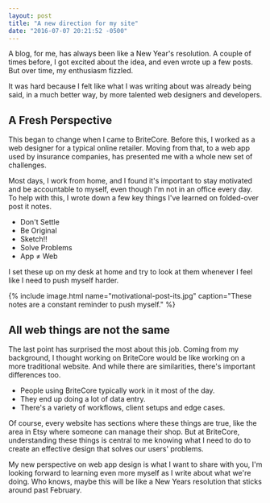 ```yaml
---
layout: post
title: "A new direction for my site"
date: "2016-07-07 20:21:52 -0500"
---
```


A blog, for me, has always been like a New Year's resolution. A couple of times before, I got excited about the idea, and even wrote up a few posts. But over time, my enthusiasm fizzled.

It was hard because I felt like what I was writing about was already being said, in a much better way, by more talented web designers and developers.

## A Fresh Perspective

This began to change when I came to BriteCore. Before this, I worked as a web designer for a typical online retailer. Moving from that, to a web app used by insurance companies, has presented me with a whole new set of challenges.

Most days, I work from home, and I found it's important to stay motivated and be accountable to myself, even though I'm not in an office every day. To help with this, I wrote down a few key things I've learned on folded-over post it notes.

* Don't Settle
* Be Original
* Sketch!!
* Solve Problems
* App ≠ Web

I set these up on my desk at home and try to look at them whenever I feel like I need to push myself harder.

{% include image.html name="motivational-post-its.jpg" caption="These notes are a constant reminder to push myself." %}

## All web things are not the same

The last point has surprised the most about this job. Coming from my background, I thought working on BriteCore would be like working on a more traditional website. And while there are similarities, there's important differences too.

* People using BriteCore typically work in it most of the day.
* They end up doing a lot of data entry.
* There's a variety of workflows, client setups and edge cases.

Of course, every website has sections where these things are true, like the area in Etsy where someone can manage their shop. But at BriteCore, understanding these things is central to me knowing what I need to do to create an effective design that solves our users' problems.

My new perspective on web app design is what I want to share with you, I'm looking forward to learning even more myself as I write about what we're doing. Who knows, maybe this will be like a New Years resolution that sticks around past February.
